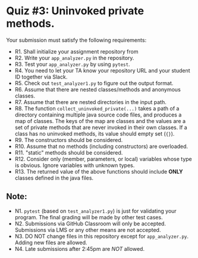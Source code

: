 # Quiz #3: Uninvoked private methods.

Your submission must satisfy the following requirements:

* R1. Shall initialize your assignment repository from 
* R2. Write your `app_analyzer.py` in the repository.
* R3. Test your `app_analyzer.py` by using `pytest`.
* R4. You need to let your TA know your repository URL and your student ID together via Slack.
* R5. Check out `test_analyzer1.py` to figure out the output format.
* R6. Assume that there are nested classes/methods and anonymous classes.
* R7. Assume that there are nested directories in the input path.
* R8. The function `collect_uninvoked_private(...)` takes a path of a directory containing multiple java source code files, and produces a map of classes. The keys of the map are classes and the values are a set of private methods that are never invoked in their own classes. If a class has no uninvoked methods, its value should empty set (`{}`).
* R9. The constructors should be considered.
* R10. Assume that no methods (including constructors) are overloaded.
* R11. "static" methods should be considered.
* R12. Consider only (member, parameters, or local) variables whose type is obvious. Ignore variables with unknown types.
* R13. The returned value of the above functions should include **ONLY** classes defined in the java files.

## Note:

* N1. `pytest` (based on `test_analyzer1.py`) is just for validating your program. The final grading will be made by other test cases.
* N2. Submissions via GitHub Classroom will only be accepted. Submissions via LMS or any other means are not accepted.
* N3. DO NOT change files in this repository except for `app_analyzer.py`. Adding new files are allowed.
* N4. Late submissions after 2:45pm are *NOT* allowed.


